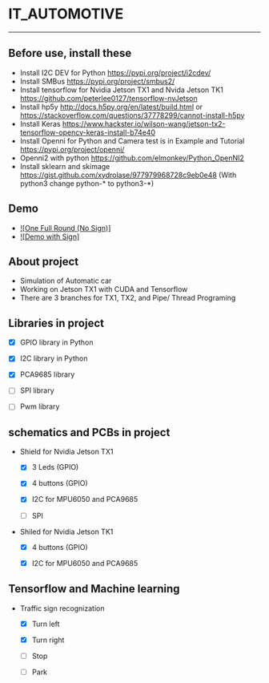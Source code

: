 # IT_AUTOMOTIVE
-----
## Before use, install these
* Install I2C DEV for Python
https://pypi.org/project/i2cdev/
* Install SMBus
https://pypi.org/project/smbus2/
* Install tensorflow for Nvidia Jetson TX1 and Nvida Jetson TK1
https://github.com/peterlee0127/tensorflow-nvJetson
* Install hp5y
http://docs.h5py.org/en/latest/build.html or https://stackoverflow.com/questions/37778299/cannot-install-h5py
* Install Keras
https://www.hackster.io/wilson-wang/jetson-tx2-tensorflow-opencv-keras-install-b74e40
* Install Openni for Python and Camera test is in Example and Tutorial
https://pypi.org/project/openni/
* Openni2 with python
https://github.com/elmonkey/Python_OpenNI2
* Install sklearn and skimage
https://gist.github.com/xydrolase/977979968728c9eb0e48 (With python3 change python-* to python3-*)

## Demo
* [![One Full Round (No Sign)]](https://www.youtube.com/watch?v=uwkWJDGMpa8 "Demo")
* [![Demo with Sign]](https://www.youtube.com/watch?v=YKzGS5qxAIQ "Demo")

## About project
* Simulation of Automatic car
* Working on Jetson TX1 with CUDA and Tensorflow
* There are 3 branches for TX1, TX2, and Pipe/ Thread Programing

## Libraries in project
- [x] GPIO library in Python

- [x] I2C library in Python

- [x] PCA9685 library

- [ ] SPI library

- [ ] Pwm library

## schematics and PCBs in project
* Shield for Nvidia Jetson TX1
  - [x] 3 Leds (GPIO)
  
  - [x] 4 buttons (GPIO)
  
  - [x] I2C for MPU6050 and PCA9685
  
  - [ ] SPI
  
* Shiled for Nvidia Jetson TK1
  - [x] 4 buttons (GPIO)
  
  - [x] I2C for MPU6050 and PCA9685
  
## Tensorflow and Machine learning
* Traffic sign recognization
  - [x] Turn left
  
  - [x] Turn right
  
  - [ ] Stop
  
  - [ ] Park
